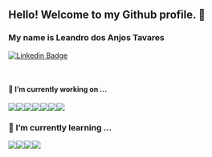 ## Hello! Welcome to my Github profile. 🍻 
### My name is Leandro dos Anjos Tavares
[![Linkedin Badge](https://img.shields.io/badge/-leandroatavares-blue?style=flat-square&logo=Linkedin&logoColor=white&link=https://www.linkedin.com/in/leandroatavares/)](https://www.linkedin.com/in/leandroatavares/)

<br />

 #### 🔭 I’m currently working on ... 
<div style="display: flex;">
  <img src="https://img.shields.io/badge/javascript%20-%23f7e01b.svg?&style=for-the-badge&logo=javascript&logoColor=black" />
  <img src="https://img.shields.io/badge/angular%20-%23dd0031.svg?&style=for-the-badge&logo=angular&logoColor=white" />
  <img src="https://img.shields.io/badge/html5%20-%23dc4b25.svg?&style=for-the-badge&logo=html5&logoColor=white" />
  <img src="https://img.shields.io/badge/css3%20-%23146daf.svg?&style=for-the-badge&logo=css3&logoColor=white" />
  <img src="https://img.shields.io/badge/typescript%20-%232f73bf.svg?&style=for-the-badge&logo=typescript&logoColor=white" />
  <img src="https://img.shields.io/badge/java%20-%23e51c20.svg?&style=for-the-badge&logo=java&logoColor=white" />
  <img src="https://img.shields.io/badge/spring%20-%2369ad3c.svg?&style=for-the-badge&logo=spring&logoColor=white" />
</div>

### 🌱 I’m currently learning ... 
<div style="display: flex;">
  <img src="https://img.shields.io/badge/react%20-%2300D9FF.svg?&style=for-the-badge&logo=react&logoColor=white" />
  <img src="https://img.shields.io/badge/nextjs%20-%231c2529.svg?&style=for-the-badge&logo=nextjs&logoColor=white" />
  <img src="https://img.shields.io/badge/express%20-%231c2529.svg?&style=for-the-badge&logo=express&logoColor=white" />
  <img src="https://img.shields.io/badge/nodejs%20-%238bbe3d.svg?&style=for-the-badge&logo=nodejs&logoColor=white" />
</div>


<!--
**leandroatavares/leandroatavares** is a ✨ _special_ ✨ repository because its `README.md` (this file) appears on your GitHub profile.

Here are some ideas to get you started:

- I’m currently working on ...
- 🌱 I’m currently learning ...
- 👯 I’m looking to collaborate on ...
- 🤔 I’m looking for help with ...
- 💬 Ask me about ...
- 📫 How to reach me: ...
- 😄 Pronouns: ...
- ⚡ Fun fact: ...
-->
